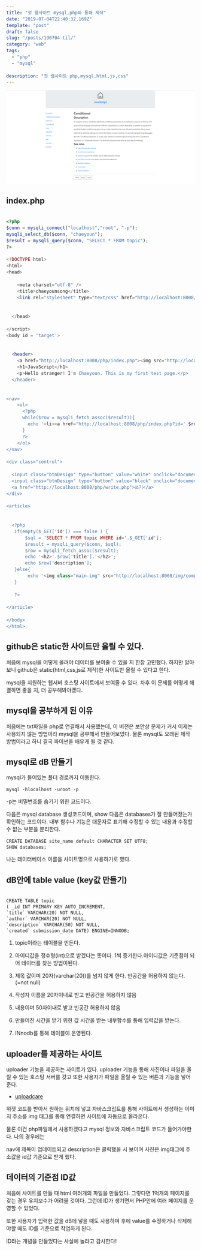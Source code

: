 ```yaml
---
title: "첫 웹사이트 mysql,php와 통해 제작"
date: "2019-07-04T22:40:32.169Z"
template: "post"
draft: false
slug: "/posts/190704-til/"
category: "web"
tags:
  - "php"
  - "mysql"

description: "첫 웹사이트 php,mysql,html,js,css"
---
```


![](/media/test-home.jpg)

## index.php

```php

<?php
$conn = mysqli_connect("localhost","root", "-p");
mysqli_select_db($conn, "chaeyoun");
$result = mysqli_query($conn, "SELECT * FROM topic");
?>

<!DOCTYPE html>
<html>
<head>

    <meta charset="utf-8" />
    <title>chaeyounsong</title>
    <link rel="stylesheet" type="text/css" href="http://localhost:8008/style.css">


  </head>

</script>
<body id = 'target'>


  <header>
    <a href="http://localhost:8008/php/index.php"><img src="http://localhost:8008/img/home.png" alt="test_logo">
    <h1>JavaScript</h1>
    <p>Hello stranger! I'm Chaeyoun. This is my first test page.</p>
  </header>


<nav>
    <ol>
      <?php
      while($row = mysqli_fetch_assoc($result)){
        echo '<li><a href="http://localhost:8008/php/index.php?id='.$row['id'].'">'.$row['title'].'</li></a>'."\n";
      }
      ?>
    </ol>
</nav>

<div class="control">

  <input class="btnDesign" type="button" value="white" onclick="document.getElementById('target').className='white'" />
  <input class="btnDesign" type="button" value="black" onclick="document.getElementById('target').className='black'" />
  <a href="http://localhost:8008/php/write.php">쓰기</a>
</div>

<article>


  <?php
   if(empty($_GET['id']) === false ) {
       $sql = 'SELECT * FROM topic WHERE id='.$_GET['id'];
       $result = mysqli_query($conn, $sql);
       $row = mysqli_fetch_assoc($result);
       echo '<h2>'.$row['title'].'</h2>';
       echo $row['description'];
   }else{
        echo '<img class="main-img" src="http://localhost:8008/img/computer.png" alt="icon" />';
   }

   ?>

</article>

</body>
</html>

```


## github은 static한 사이트만 올릴 수 있다.

처음에 mysql을 어떻게 올려야 데이터를 보여줄 수 있을 지
한참 고민했다. 하지만 알아보니 github은 static(html,css,js로 제작)한 사이트만 올릴 수 있다고 한다.

mysql을 지원하는 웹서버 호스팅 사이트에서 보여줄 수 있다.
차후 이 문제를 어떻게 해결하면 좋을 지, 더 공부해봐야겠다.

## mysql을 공부하게 된 이유

처음에는 txt파일을 php로 연결해서 사용했는데,
이 버전은 보안상 문제가 커서 이제는 사용되지 않는 방법이라
mysql을 공부해서 만들어보았다.
물론 mysql도 오래된 제작 방법이라고 하니
결국 파이썬을 배우게 될 것 같다.

## mysql로 dB 만들기

mysql가 들어있는 폴더 경로까지 이동한다.

```
mysql -hlocalhost -uroot -p

```
-p는 비밀번호를 숨기기 위한 코드이다.

다음은 mysql database 생성코드이며,
show 다음은 
databases가 잘 만들어졌는가 확인하는 코드이다.
내부 함수나 기능은 대문자로 표기해 
수정할 수 있는 내용과 수정할 수 없는 부분을 분리한다.


```
CREATE DATABASE site_name default CHARACTER SET UTF8; 
SHOW databases;

```

나는 데이터베이스 이름을 사이트명으로 사용하기로 했다.

## dB안에 table value (key값 만들기)

```

CREATE TABLE topic 
( _id INT PRIMARY KEY AUTO_INCREMENT, 
`title` VARCHAR(20) NOT NULL, 
`author` VARCHAR(20) NOT NULL,
`description` VARCHAR(50) NOT NULL,
`created` submission_date DATE) ENGINE=INNODB;

```
1. topic이라는 테이블을 만든다.

2. 아이디값을 정수형(int)으로 받겠다는 뜻이다. 
1씩 증가한다.아이디값은 기준점이 되어 
데이터를 찾는 방법이된다.

3. 제목 값이며 20자(varchar(20))를 넘지 않게 한다. 
빈공간을 허용하지 않는다.(=not null)

4. 작성자 이름을 20자이내로 받고 빈공간을 허용하지 않음

5. 내용이며 50자이내로 받고 빈공간 허용하지 않음

6. 만들어진 시간을 받기 위한 값 
시간을 받는 내부함수를 통해 입력값을 받는다.

7. INnodb를 통해 테이블이 운영된다.


## uploader를 제공하는 사이트

uploader 기능을 제공하는 사이트가 있다.
uploader 기능을 통해 사진이나 파일을 올릴 수 있는
호스팅 서버를 갖고 또한 사용자가 파일을 올릴 수 있는 버튼과
기능을 넣어준다.

- [uploadcare](https://uploadcare.com/)

위젯 코드를 받아서 원하는 위치에 넣고
자바스크립트를 통해 사이트에서 생성하는 이미지 주소를
img 태그를 통해 연결하면 사이트에 자동으로 올라온다.

물론 이건 php파일에서 사용하겠다고
mysql 정보와 자바스크립트 코드가 들어가야한다.
나의 경우에는

nav에 제목이 업데이트되고
description은 클릭했을 시 보이며
사진은 img태그에 주소값을 id값 기준으로 받게 했다.

## 데이터의 기준점 ID값

처음에 사이트를 만들 때 html 여러개의 파일을 만들었다.
그렇다면 1억개의 페이지를 갖는 경우 유지보수가 어려울 것이다. 그런데 ID가 생기면서
PHP안에 여러 페이지를 운영할 수 있었다.

또한 사용자가 입력한 값을 dB에 넣을 때도 사용하며
후에 value를 수정하거나 삭제해야할 때도 ID를 기준으로
작업하게 된다.

ID라는 개념을 만들었다는 사실에 놀라고
감사한다!

